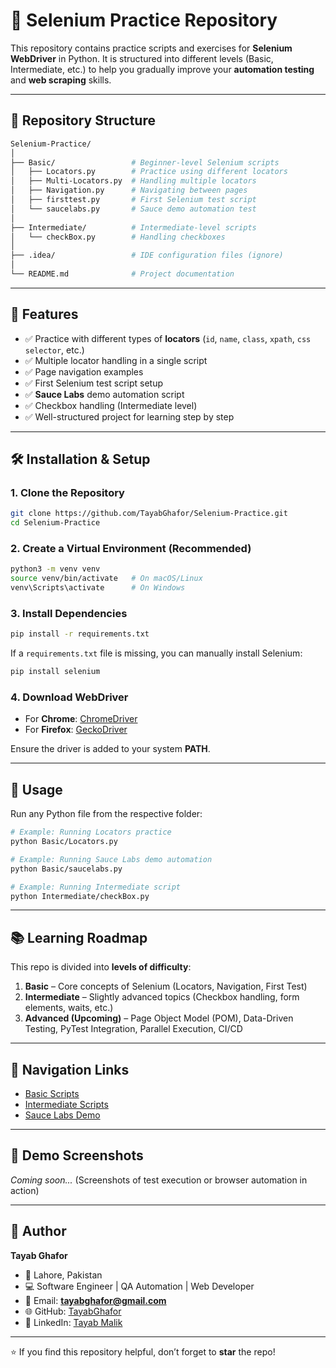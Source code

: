 
# 🐍 Selenium Practice Repository  

This repository contains practice scripts and exercises for **Selenium WebDriver** in Python. It is structured into different levels (Basic, Intermediate, etc.) to help you gradually improve your **automation testing** and **web scraping** skills.  

---

## 📂 Repository Structure  

```bash
Selenium-Practice/
│
├── Basic/                 # Beginner-level Selenium scripts
│   ├── Locators.py        # Practice using different locators
│   ├── Multi-Locators.py  # Handling multiple locators
│   ├── Navigation.py      # Navigating between pages
│   ├── firsttest.py       # First Selenium test script
│   └── saucelabs.py       # Sauce demo automation test
│
├── Intermediate/          # Intermediate-level scripts
│   └── checkBox.py        # Handling checkboxes
│
├── .idea/                 # IDE configuration files (ignore)
│
└── README.md              # Project documentation
````

---

## 🚀 Features

* ✅ Practice with different types of **locators** (`id`, `name`, `class`, `xpath`, `css selector`, etc.)
* ✅ Multiple locator handling in a single script
* ✅ Page navigation examples
* ✅ First Selenium test script setup
* ✅ **Sauce Labs** demo automation script
* ✅ Checkbox handling (Intermediate level)
* ✅ Well-structured project for learning step by step

---

## 🛠️ Installation & Setup

### 1. Clone the Repository

```bash
git clone https://github.com/TayabGhafor/Selenium-Practice.git
cd Selenium-Practice
```

### 2. Create a Virtual Environment (Recommended)

```bash
python3 -m venv venv
source venv/bin/activate   # On macOS/Linux
venv\Scripts\activate      # On Windows
```

### 3. Install Dependencies

```bash
pip install -r requirements.txt
```

If a `requirements.txt` file is missing, you can manually install Selenium:

```bash
pip install selenium
```

### 4. Download WebDriver

* For **Chrome**: [ChromeDriver](https://chromedriver.chromium.org/downloads)
* For **Firefox**: [GeckoDriver](https://github.com/mozilla/geckodriver/releases)

Ensure the driver is added to your system **PATH**.

---

## 📖 Usage

Run any Python file from the respective folder:

```bash
# Example: Running Locators practice
python Basic/Locators.py
```

```bash
# Example: Running Sauce Labs demo automation
python Basic/saucelabs.py
```

```bash
# Example: Running Intermediate script
python Intermediate/checkBox.py
```

---

## 📚 Learning Roadmap

This repo is divided into **levels of difficulty**:

1. **Basic** – Core concepts of Selenium (Locators, Navigation, First Test)
2. **Intermediate** – Slightly advanced topics (Checkbox handling, form elements, waits, etc.)
3. **Advanced (Upcoming)** – Page Object Model (POM), Data-Driven Testing, PyTest Integration, Parallel Execution, CI/CD

---

## 🔗 Navigation Links

* [Basic Scripts](./Basic)
* [Intermediate Scripts](./Intermediate)
* [Sauce Labs Demo](./Basic/saucelabs.py)

---

## 📸 Demo Screenshots

*Coming soon...* (Screenshots of test execution or browser automation in action)

---

## 👤 Author

**Tayab Ghafor**
- 📍 Lahore, Pakistan
- 💻 Software Engineer | QA Automation | Web Developer
- 📧 Email: **[tayabghafor@gmail.com](mailto:tayabghafor@gmail.com)**
- 🌐 GitHub: [TayabGhafor](https://github.com/TayabGhafor)
- 🔗 LinkedIn: [Tayab Malik](https://www.linkedin.com/in/tayabmalik/)

---

⭐ If you find this repository helpful, don’t forget to **star** the repo!


